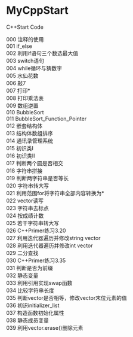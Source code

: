 # MyCppStart
C++Start Code

000 注释的使用  
001 if_else  
002 利用if语句三个数选最大值  
003 switch语句  
004 while循环与猜数字  
005 水仙花数  
006 敲7  
007 打印*  
008 打印乘法表  
009 数组逆置  
010 BubbleSort  
011 BubbleSort_Function_Pointer  
012 嵌套结构体  
013 结构体数组排序  
014 通讯录管理系统  
015 初识类I  
016 初识类II  
017 判断两个圆是否相交  
018 字符串拼接  
019 判断两字符串是否等长  
020 字符串转大写  
021 利用范围for将字符串全部内容转换为*  
022 vector读写  
023 字符串去标点  
024 按成绩计数  
025 若干字符串转大写  
026 C++Primer练习3.20  
027 利用迭代器遍历并修改string vector  
028 利用迭代器遍历并修改int vector  
029 二分查找  
030 C++Primer练习3.35  
031 判断是否为前缀  
032 静态变量  
033 利用引用实现swap函数  
034 比较字符串长度  
035 判断vector是否相等，修改vector末位元素的值  
036 初识initializer_list  
037 构造函数初始化属性  
038 静态成员变量  
039 利用vector.erase()删除元素
